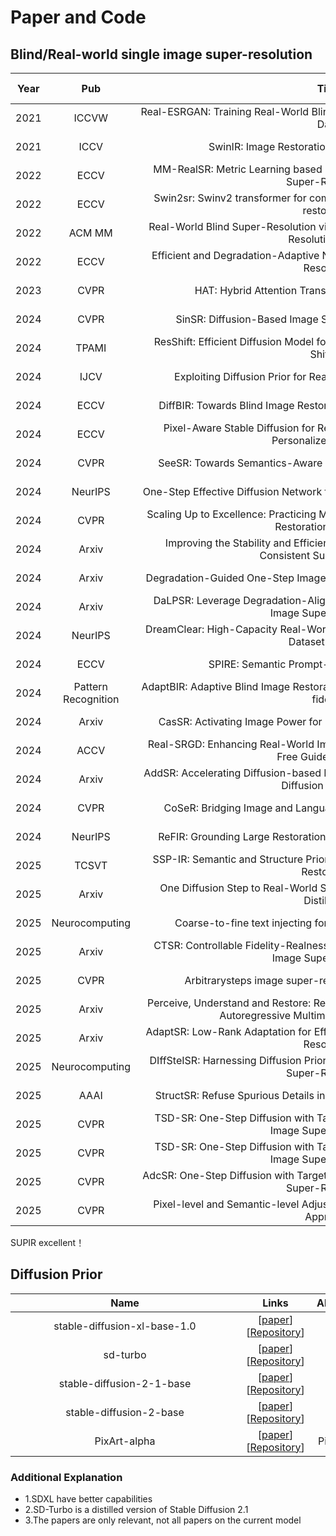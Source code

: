 # Paper and Code


## Blind/Real-world single image super-resolution

|Year<div style="width:20px">|Pub<div style="width:60px">|Title<div style="width:600px">|Links<div style="width:100px">|Arch<div style="width:40px">|Abbreviation<div style="width:40px">|Diffusion Prior <div style="width:40px">
|:---:|:----:|:----:|:----:|:----:|:----:|:----:|
|2021|ICCVW|Real-ESRGAN: Training Real-World Blind Super-Resolution with Pure Synthetic Data|[[paper](https://arxiv.org/pdf/2107.10833)\]\[[code](https://github.com/xinntao/Real-ESRGAN)]|CNN|Real-ESRGAN|-|
|2021|ICCV|SwinIR: Image Restoration Using Swin Transformer|\[[paper](https://arxiv.org/pdf/2108.10257)]\[[code](https://github.com/JingyunLiang/SwinIR)]|ViT|SwinIR|-|
|2022|ECCV|MM-RealSR: Metric Learning based Interactive Modulation for Real-World Super-Resolution|\[[paper](https://arxiv.org/pdf/2205.05065)]\[[code](https://github.com/TencentARC/MM-RealSR)]|CNN|MMRealSR|-|
|2022|ECCV|Swin2sr: Swinv2 transformer for compressed image super-resolution and restoration|\[[paper](https://arxiv.org/pdf/2209.11345)]\[[code](https://github.com/mv-lab/swin2sr)]|Transformer|Swin2sr|-|
|2022|ACM MM|Real-World Blind Super-Resolution via Feature Matching with Implicit High-Resolution Priors|\[[paper](https://arxiv.org/pdf/2202.13142)]\[[code](https://github.com/chaofengc/FeMaSR)]|Transformer|FeMaSR|-|
|2022|ECCV|Efficient and Degradation-Adaptive Network for Real-World Image Super-Resolution|\[[paper](https://www4.comp.polyu.edu.hk/~cslzhang/paper/ECCV2022_DASR.pdf)]\[[code](https://github.com/csjliang/DASR)]|CNN|DASR|-|
|2023|CVPR|HAT: Hybrid Attention Transformer for Image Restoration|\[[paper](https://arxiv.org/abs/2309.05239)]\[[code](https://github.com/XPixelGroup/HAT)]|ViT|HAT|-|
|2024|CVPR |SinSR: Diffusion-Based Image Super-Resolution in a Single Step|\[[paper](https://openaccess.thecvf.com/content/CVPR2024/papers/Wang_SinSR_Diffusion-Based_Image_Super-Resolution_in_a_Single_Step_CVPR_2024_paper.pdf)]\[[code](https://github.com/wyf0912/SinSR/)]|Diffusion|SinSR|-|
|2024|TPAMI |ResShift: Efficient Diffusion Model for Image Super-resolution by Residual Shifting|\[[paper](https://proceedings.neurips.cc/paper_files/paper/2023/file/2ac2eac5098dba08208807b65c5851cc-Paper-Conference.pdf)]\[[code](https://github.com/zsyOAOA/ResShift)]|Diffusion|ResShift|-|
|2024|IJCV |Exploiting Diffusion Prior for Real-World Image Super-Resolution|\[[paper](https://arxiv.org/abs/2305.07015)]\[[code](https://github.com/IceClear/StableSR)]|Diffusion|StableSR|SD2.1/SD-Turbo|
|2024|ECCV|DiffBIR: Towards Blind Image Restoration with Generative Diffusion Prior|\[[paper](https://arxiv.org/pdf/2308.15070)]\[[code](https://github.com/XPixelGroup/DiffBIR)]|Diffusion|DiffBIR|SD2.0/SD2.1|
|2024|ECCV|Pixel-Aware Stable Diffusion for Realistic Image Super-resolution and Personalized Stylization|\[[paper](https://arxiv.org/abs/2308.14469)]\[[code](https://github.com/yangxy/PASD)]|Diffusion|PASD|SD1.5/SDXL|
|2024|CVPR|SeeSR: Towards Semantics-Aware Real-World Image Super-Resolution|\[[paper](https://openaccess.thecvf.com/content/CVPR2024/papers/Wu_SeeSR_Towards_Semantics-Aware_Real-World_Image_Super-Resolution_CVPR_2024_paper.pdf)]\[[code](https://github.com/cswry/SeeSR)]|Diffusion|SeeSR|SD2.0/SD-Turbo|
|2024|NeurIPS|One-Step Effective Diffusion Network for Real-World Image Super-Resolution|\[[paper](https://arxiv.org/pdf/2406.08177)]\[[code](https://github.com/cswry/OSEDiff)]|Diffusion|OSEDiff|SD2.1|
|2024|CVPR|Scaling Up to Excellence: Practicing Model Scaling for Photo-Realistic Image Restoration In the Wild|\[[paper](https://openaccess.thecvf.com/content/CVPR2024/papers/Yu_Scaling_Up_to_Excellence_Practicing_Model_Scaling_for_Photo-Realistic_Image_CVPR_2024_paper.pdf)]\[[code](https://github.com/Fanghua-Yu/SUPIR)]|Diffusion|SUPIR|SDXL|
|2024|Arxiv|Improving the Stability and Efficiency of Diffusion Models for Content Consistent Super-Resolution|\[[paper](https://arxiv.org/pdf/2401.00877)]\[[code](https://github.com/csslc/CCSR?tab=readme-ov-file)]|Diffusion|CCSR  |SD2.1|
|2024|Arxiv|Degradation-Guided One-Step Image Super-Resolution with Diffusion Priors|\[[paper](https://arxiv.org/abs/2409.17058)]\[[code](https://github.com/ArcticHare105/S3Diff)]|Diffusion|S3Diff|SD-Turbo|
|2024|Arxiv|DaLPSR: Leverage Degradation-Aligned Language Prompt for Real-World Image Super-Resolution|\[[paper](https://arxiv.org/pdf/2406.16477)]\[[code](https://github.com/puppy210/DaLPSR)]|Diffusion|DaLPSR|SD2.0|
|2024|NeurIPS |DreamClear: High-Capacity Real-World Image Restoration with Privacy-Safe Dataset Curation|\[[paper](https://arxiv.org/pdf/2410.18666)]\[[code](https://github.com/shallowdream204/DreamClear)]|Diffusion|DreamClear|PixArt-alpha|
|2024|ECCV |SPIRE: Semantic Prompt-Driven Image Restoration|\[[paper](https://arxiv.org/pdf/2312.11595)]\[code]|Diffusion|SPIRE| |
|2024|Pattern Recognition |AdaptBIR: Adaptive Blind Image Restoration with latent diffusion prior for higher fidelity|\[[paper](https://www.sciencedirect.com/science/article/pii/S0031320324004102)]\[code]|Diffusion|AdaptBIR||
|2024|Arxiv |CasSR: Activating Image Power for Real-World Image Super-Resolution|\[[paper](https://arxiv.org/abs/2403.11451)]\[code]|Diffusion|CasSR||
|2024|ACCV |Real-SRGD: Enhancing Real-World Image Super-Resolution with Classifier-Free Guided Diffusion|\[[paper](https://openaccess.thecvf.com/content/ACCV2024/papers/Doi_Real-SRGD_Enhancing_Real-World_Image_Super-Resolution_with_Classifier-Free_Guided_Diffusion_ACCV_2024_paper.pdf)]\[[code](https://github.com/yahoojapan/srgd)]|Diffusion|Real-SRGD||
|2024|Arxiv |AddSR: Accelerating Diffusion-based Blind Super-Resolution with Adversarial Diffusion Distillation|\[[paper](https://arxiv.org/pdf/2404.01717)]\[code]|Diffusion|AddSR||
|2024|CVPR |CoSeR: Bridging Image and Language for Cognitive Super-Resolution|\[[paper](https://arxiv.org/abs/2311.16512)]\[[code](https://github.com/VINHYU/CoSeR)]|Diffusion|CoSeR||
|2024|NeurIPS |ReFIR: Grounding Large Restoration Models with Retrieval Augmentation|\[[paper](https://arxiv.org/pdf/2410.05601)]\[[code](https://github.com/csguoh/ReFIR)]|Diffusion|ReFIR||
|2025|TCSVT|SSP-IR: Semantic and Structure Priors for Diffusion-based Realistic Image Restoration|\[[paper](https://arxiv.org/abs/2407.03635)]~~\[[code](https://github.com/zyhrainbow/SSP-IR)]~~|Diffusion|SSP-IR|-|
|2025|Arxiv |One Diffusion Step to Real-World Super-Resolution via Flow Trajectory Distillation|\[[paper](https://arxiv.org/pdf/2502.01993)]~~\[[code](https://github.com/JianzeLi-114/FluxSR)]~~|Diffusion|FluxSR|-|
|2025|Neurocomputing |Coarse-to-fine text injecting for realistic image super-resolution|\[[paper](https://www.sciencedirect.com/science/article/pii/S0925231225002632)]\[code]|Diffusion|--||
|2025|Arxiv |CTSR: Controllable Fidelity-Realness Trade-off Distillation for Real-World Image Super Resolution|\[[paper](https://arxiv.org/pdf/2503.14272)]\[code]|Diffusion|CTSR||
|2025|CVPR |Arbitrarysteps image super-resolution via diffusion inversion|\[[paper](https://arxiv.org/pdf/2412.09013)]\[[code](https://github.com/zsyOAOA/InvSR)]|Diffusion|InvSR||
|2025|Arxiv |Perceive, Understand and Restore: Real-World Image Super-Resolution with Autoregressive Multimodal Generative Models|\[[paper](https://arxiv.org/pdf/2503.11073)]\[[code](https://github.com/nonwhy/PURE)]|Diffusion|PURE||
|2025|Arxiv |AdaptSR: Low-Rank Adaptation for Efficient and Scalable Real-World Super-Resolution|\[[paper](https://arxiv.org/pdf/2503.07748)]\[[code](https://github.com/mandalinadagi/AdaptSR)]|Transformer|AdaptSR||
|2025|Neurocomputing |DIffSteISR: Harnessing Diffusion Prior for Superior Real-world Stereo Image Super-Resolution|\[[paper](https://arxiv.org/pdf/2408.07516)]\[code]|Diffusion|DIffSteISR||
|2025|AAAI |StructSR: Refuse Spurious Details in Real-World Image Super-Resolution|\[[paper](https://arxiv.org/pdf/2501.05777)]\[[code](https://github.com/LYCEXE/StructSR)]|Diffusion|StructSR||
|2025|CVPR |TSD-SR: One-Step Diffusion with Target Score Distillation for Real-World Image Super-Resolution|\[[paper](https://arxiv.org/abs/2411.18263)]\[[code](https://github.com/Microtreei/TSD-SR)]|Diffusion|TSD-SR||
|2025|CVPR |TSD-SR: One-Step Diffusion with Target Score Distillation for Real-World Image Super-Resolution|\[[paper](https://arxiv.org/abs/2411.18263)]\[[code](https://github.com/Microtreei/TSD-SR)]|Diffusion|TSD-SR||
|2025|CVPR |AdcSR: One-Step Diffusion with Target Score Distillation for Real-World Image Super-Resolution|\[[paper](https://arxiv.org/abs/2411.13383)]\[[code](https://github.com/Guaishou74851/AdcSR)]|Diffusion|AdcSR||
|2025|CVPR |Pixel-level and Semantic-level Adjustable Super-resolution: A Dual-LoRA Approach|\[[paper](https://arxiv.org/pdf/2412.03017)]\[[code](https://github.com/csslc/PiSA-SR)]|Diffusion|PiSA-SR||

SUPIR excellent！

## Diffusion Prior 
|Name<div style="width:350px">|Links<div style="width:100px">|Abbreviation<div style="width:45px">|
|:---:|:----:|:----:|
|stable-diffusion-xl-base-1.0  |\[[paper](https://arxiv.org/abs/2108.01073)]\[[Repository](https://huggingface.co/stabilityai/stable-diffusion-xl-base-1.0)]|SDXL|
|sd-turbo |\[[paper](https://static1.squarespace.com/static/6213c340453c3f502425776e/t/65663480a92fba51d0e1023f/1733935148453/adversarial_diffusion_distillation.pdf)]\[[Repository](https://huggingface.co/stabilityai/sd-turbo)]|sd-turbo|
|stable-diffusion-2-1-base |\[[paper](https://arxiv.org/pdf/2112.10752)]\[[Repository](https://huggingface.co/stabilityai/stable-diffusion-2-1-base)]|SD2.1|
|stable-diffusion-2-base|\[[paper](https://arxiv.org/pdf/2112.10752)]\[[Repository](https://huggingface.co/stabilityai/stable-diffusion-2-base)]|SD2.0|
|PixArt-alpha |\[[paper](https://arxiv.org/abs/2310.00426)]\[[Repository](https://huggingface.co/PixArt-alpha/PixArt-alpha/tree/main)]|PixArt-alpha|



### Additional Explanation
- 1.SDXL have better capabilities
- 2.SD-Turbo is a distilled version of Stable Diffusion 2.1
- 3.The papers are only relevant, not all papers on the current model







